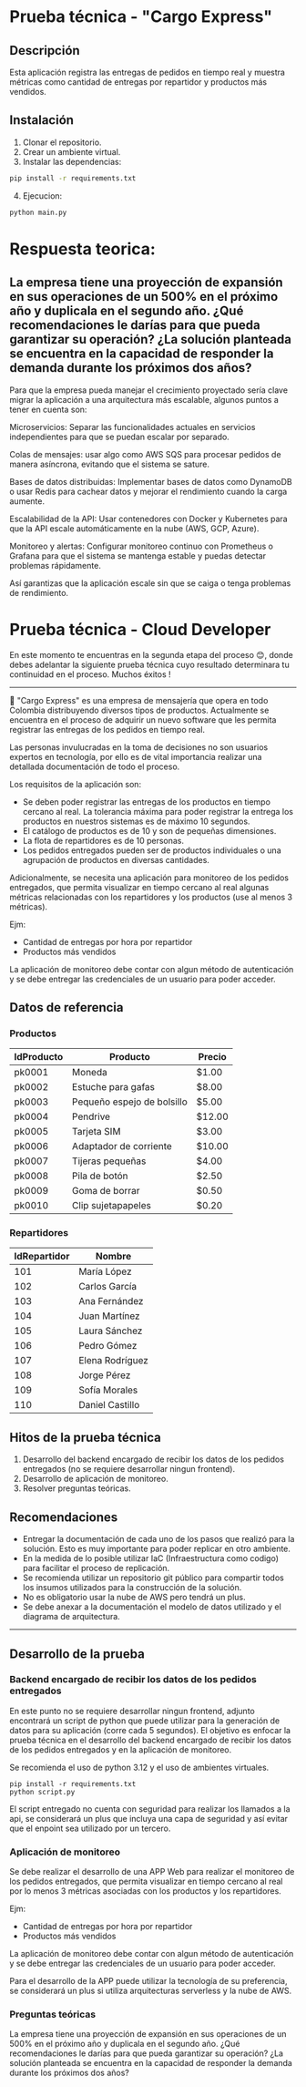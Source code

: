 # Prueba técnica - "Cargo Express"

## Descripción

Esta aplicación registra las entregas de pedidos en tiempo real y muestra métricas como cantidad de entregas por repartidor y productos más vendidos.

## Instalación

1. Clonar el repositorio.
2. Crear un ambiente virtual.
3. Instalar las dependencias:

```bash
pip install -r requirements.txt
```
4. Ejecucion:
```bash
python main.py
```

# Respuesta teorica:
## La empresa tiene una proyección de expansión en sus operaciones de un 500% en el próximo año y duplicala en el segundo año. ¿Qué recomendaciones le darías para que pueda garantizar su operación? ¿La solución planteada se encuentra en la capacidad de responder la demanda durante los próximos dos años?
Para que la empresa pueda manejar el crecimiento proyectado sería clave migrar la aplicación a una arquitectura más escalable, algunos puntos a tener en cuenta son:

Microservicios: Separar las funcionalidades actuales en servicios independientes para que se puedan escalar por separado.

Colas de mensajes: usar algo como AWS SQS para procesar pedidos de manera asíncrona, evitando que el sistema se sature.

Bases de datos distribuidas: Implementar bases de datos como DynamoDB o usar Redis para cachear datos y mejorar el rendimiento cuando la carga aumente.

Escalabilidad de la API: Usar contenedores con Docker y Kubernetes para que la API escale automáticamente en la nube (AWS, GCP, Azure).

Monitoreo y alertas: Configurar monitoreo continuo con Prometheus o Grafana para que el sistema se mantenga estable y puedas detectar problemas rápidamente.

Así garantizas que la aplicación escale sin que se caiga o tenga problemas de rendimiento.

# Prueba técnica - Cloud Developer

En este momento te encuentras en la segunda etapa del proceso 😊, donde debes adelantar la siguiente prueba técnica cuyo resultado determinara tu continuidad en el proceso. Muchos éxitos ! 

---

🚚 "Cargo Express" es una empresa de mensajería que opera en todo Colombia distribuyendo diversos tipos de productos. Actualmente se encuentra en el proceso de adquirir un nuevo software que les permita registrar las entregas de los pedidos en tiempo real.

Las personas invulucradas en la toma de decisiones no son usuarios expertos en tecnología, por ello es de vital importancia realizar una detallada documentación de todo el proceso.

Los requisitos de la aplicación son:
 
- Se deben poder registrar las entregas de los productos en tiempo cercano al real. La tolerancia máxima para poder registrar la entrega los productos en nuestros sistemas es de máximo 10 segundos.
- El catálogo de productos es de 10 y son de pequeñas dimensiones.
- La flota de repartidores es de 10 personas.
- Los pedidos entregados pueden ser de productos individuales o una agrupación de productos en diversas cantidades.

Adicionalmente, se necesita una aplicación para monitoreo de los pedidos entregados, que permita visualizar en tiempo cercano al real algunas métricas relacionadas con los repartidores y los productos (use al menos 3 métricas).

Ejm:

- Cantidad de entregas por hora por repartidor
- Productos más vendidos

La aplicación de monitoreo debe contar con algun método de autenticación y se debe entregar las credenciales de un usuario para poder acceder.

## Datos de referencia

### Productos

| IdProducto | Producto              | Precio  |
|--------|---------------------------|---------|
| pk0001 | Moneda                    | $1.00   |
| pk0002 | Estuche para gafas        | $8.00   |
| pk0003 | Pequeño espejo de bolsillo| $5.00   |
| pk0004 | Pendrive                  | $12.00  |
| pk0005 | Tarjeta SIM               | $3.00   |
| pk0006 | Adaptador de corriente    | $10.00  |
| pk0007 | Tijeras pequeñas          | $4.00   |
| pk0008 | Pila de botón             | $2.50   |
| pk0009 | Goma de borrar            | $0.50   |
| pk0010 | Clip sujetapapeles        | $0.20   |

### Repartidores

| IdRepartidor | Nombre  |
|-----|------------------|
| 101 | María López      |
| 102 | Carlos García    |
| 103 | Ana Fernández    |
| 104 | Juan Martínez    |
| 105 | Laura Sánchez    |
| 106 | Pedro Gómez      |
| 107 | Elena Rodríguez  |
| 108 | Jorge Pérez      |
| 109 | Sofía Morales    |
| 110 | Daniel Castillo  |


## Hitos de la prueba técnica

1. Desarrollo del backend encargado de recibir los datos de los pedidos entregados (no se requiere desarrollar ningun frontend).
2. Desarrollo de aplicación de monitoreo.
3. Resolver preguntas teóricas.

## Recomendaciones

- Entregar la documentación de cada uno de los pasos que realizó para la solución. Esto es muy importante para poder replicar en otro ambiente.
- En la medida de lo posible utilizar IaC (Infraestructura como codigo) para facilitar el proceso de replicación.
- Se recomienda utilizar un repositorio git público para compartir todos los insumos utilizados para la construcción de la solución.
- No es obligatorio usar la nube de AWS pero tendrá un plus.
- Se debe anexar a la documentación el modelo de datos utilizado y el diagrama de arquitectura.

---


## Desarrollo de la prueba

### Backend encargado de recibir los datos de los pedidos entregados

En este punto no se requiere desarrollar ningun frontend, adjunto encontrará un script de python que puede utilizar para la generación de datos para su aplicación (corre cada 5 segundos). El objetivo es enfocar la prueba técnica en el desarrollo del backend encargado de recibir los datos de los pedidos entregados y en la aplicación de monitoreo.

Se recomienda el uso de python 3.12 y el uso de ambientes virtuales.

```shell
pip install -r requirements.txt
python script.py
```

El script entregado no cuenta con seguridad para realizar los llamados a la api, se considerará un plus que incluya una capa de seguridad y así evitar que el enpoint sea utilizado por un tercero.

### Aplicación de monitoreo

Se debe realizar el desarrollo de una APP Web para realizar el monitoreo de los pedidos entregados, que permita visualizar en tiempo cercano al real por lo menos 3 métricas asociadas con los productos y los repartidores.

Ejm:

- Cantidad de entregas por hora por repartidor
- Productos más vendidos

La aplicación de monitoreo debe contar con algun método de autenticación y se debe entregar las credenciales de un usuario para poder acceder.

Para el desarrollo de la APP puede utilizar la tecnología de su preferencia, se considerará un plus si utiliza arquitecturas serverless y la nube de AWS.

### Preguntas teóricas

La empresa tiene una proyección de expansión en sus operaciones de un 500% en el próximo año y duplicala en el segundo año. ¿Qué recomendaciones le darías para que pueda garantizar su operación? ¿La solución planteada se encuentra en la capacidad de responder la demanda durante los próximos dos años?